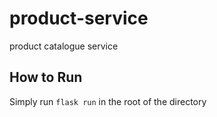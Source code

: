 # product-service
product catalogue service

## How to Run
Simply run `flask run` in the root of the directory
